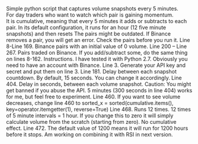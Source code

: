 Simple python script that captures volume snapshots every 5 minutes.  
For day traders who want to watch which pair is gaining momentum.  
It is cumulative, meaning that every 5 minutes it adds or subtracts to each pair. 
In its default configuration, it runs for an hour (12 five minute snapshots) and then resets
The pairs might be outdated. If Binance removes a pair, you will get an error. 
Check the pairs before you run it. Line 8-Line 169. Binance pairs with an initial value of 0 volume.
Line 200 – Line 267. Pairs traded on Binance. If you add/subtract some, do the same thing on lines 8-162.
Instructions.
I have tested it with Python 2.7. Obviously you need to have an account with Binance.
Line 3. Generate your API key and secret and put them on line 3.
Line 181. Delay between each snapshot countdown. By default, 15 seconds. You can change it accordingly.
Line 404. Delay in seconds, between each volume snapshot. Caution: You might get banned if you abuse the API. 5 minutes (300 seconds in line 404) works for me, but feel free to experiment.
Line 460. If you want to see volume decreases, change line 460 to 
sorted_x = sorted(cumulative.items(), key=operator.itemgetter(1), reverse=True)
Line 468. Runs 12 times. 12 times of 5 minute intervals = 1 hour. If you change this to zero it will simply calculate volume from the scratch (starting from zero). No cumulative effect.
Line 472. The default value of 1200 means it will run for 1200 hours before it stops. 
Am working on combining it with RSI in next version.

